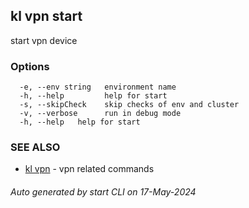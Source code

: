 ## kl vpn start

start vpn device



### Options

```
  -e, --env string   environment name
  -h, --help         help for start
  -s, --skipCheck    skip checks of env and cluster
  -v, --verbose      run in debug mode
  -h, --help   help for start
```

### SEE ALSO

* [kl vpn](kl_vpn.md)  - vpn related commands

###### Auto generated by start CLI on 17-May-2024
